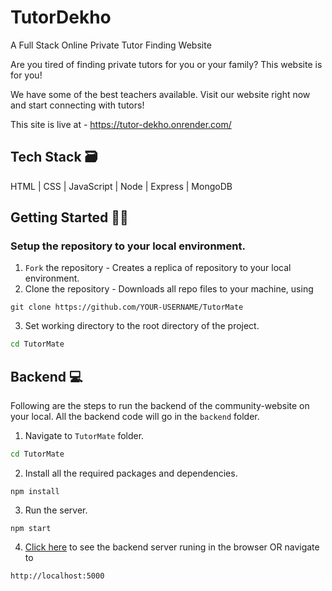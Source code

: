 # TutorDekho
A Full Stack Online Private Tutor Finding Website

Are you tired of finding private tutors for you or your family? This website is for you!

We have some of the best teachers available. Visit our website right now and start connecting with tutors!

This site is live at - https://tutor-dekho.onrender.com/
<br />

## Tech Stack 🗃
HTML | CSS | JavaScript | Node | Express | MongoDB

##  Getting Started 👨‍💻
### Setup the repository to your local environment.

1. `Fork` the repository  - Creates a replica of repository to your local environment.
2. Clone the repository - Downloads all repo files to your machine, using
  ```git
  git clone https://github.com/YOUR-USERNAME/TutorMate
  ``` 
3. Set working directory to the root directory of the project.
  ```sh
  cd TutorMate
  ```

## Backend 💻

Following are the steps to run the backend of the community-website on your local. All the backend code will go in the `backend` folder.

1. Navigate to `TutorMate` folder.
  ```sh
  cd TutorMate
  ```
2. Install all the required packages and dependencies.
  ```node
  npm install
  ```
3. Run the server.
  ```node
  npm start
  ```
4. [Click here](http://localhost:5000) to see the backend server runing in the browser OR navigate to
  ```text
  http://localhost:5000
  ```
